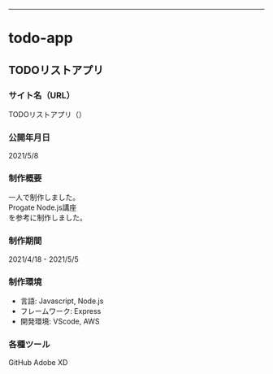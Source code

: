 ---------------------------
# todo-app
TODOリストアプリ
---------------------------
### サイト名（URL）
TODOリストアプリ（）

### 公開年月日

2021/5/8

### 制作概要
一人で制作しました。<br>
Progate Node.js講座<br>
を参考に制作しました。

### 制作期間
2021/4/18 - 2021/5/5

### 制作環境
- 言語: Javascript, Node.js
- フレームワーク: Express
- 開発環境: VScode, AWS


### 各種ツール
GitHub
Adobe XD
